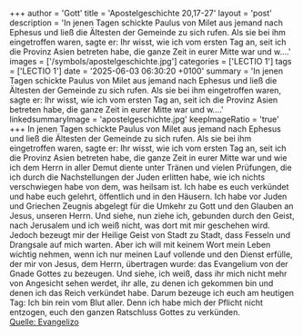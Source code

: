 +++
author = 'Gott'
title = 'Apostelgeschichte 20,17-27'
layout = 'post'
description = 'In jenen Tagen schickte Paulus von Milet aus jemand nach Ephesus und ließ die Ältesten der Gemeinde zu sich rufen. Als sie bei ihm eingetroffen waren, sagte er: Ihr wisst, wie ich vom ersten Tag an, seit ich die Provinz Asien betreten habe, die ganze Zeit in eurer Mitte war und w....'
images = ['/symbols/apostelgeschichte.jpg']
categories = ['LECTIO 1']
tags = ['LECTIO 1']
date = '2025-06-03 06:30:20 +0100'
summary = 'In jenen Tagen schickte Paulus von Milet aus jemand nach Ephesus und ließ die Ältesten der Gemeinde zu sich rufen. Als sie bei ihm eingetroffen waren, sagte er: Ihr wisst, wie ich vom ersten Tag an, seit ich die Provinz Asien betreten habe, die ganze Zeit in eurer Mitte war und w....'
linkedsummaryImage = 'apostelgeschichte.jpg'
keepImageRatio = 'true'
+++
In jenen Tagen schickte Paulus von Milet aus jemand nach Ephesus und ließ die Ältesten der Gemeinde zu sich rufen.
Als sie bei ihm eingetroffen waren, sagte er: Ihr wisst, wie ich vom ersten Tag an, seit ich die Provinz Asien betreten habe, die ganze Zeit in eurer Mitte war
und wie ich dem Herrn in aller Demut diente unter Tränen und vielen Prüfungen, die ich durch die Nachstellungen der Juden erlitten habe,
wie ich nichts verschwiegen habe von dem, was heilsam ist.<!--more--> Ich habe es euch verkündet und habe euch gelehrt, öffentlich und in den Häusern.
Ich habe vor Juden und Griechen Zeugnis abgelegt für die Umkehr zu Gott und den Glauben an Jesus, unseren Herrn.
Und siehe, nun ziehe ich, gebunden durch den Geist, nach Jerusalem und ich weiß nicht, was dort mit mir geschehen wird.
Jedoch bezeugt mir der Heilige Geist von Stadt zu Stadt, dass Fesseln und Drangsale auf mich warten.
Aber ich will mit keinem Wort mein Leben wichtig nehmen, wenn ich nur meinen Lauf vollende und den Dienst erfülle, der mir von Jesus, dem Herrn, übertragen wurde: das Evangelium von der Gnade Gottes zu bezeugen.
Und siehe, ich weiß, dass ihr mich nicht mehr von Angesicht sehen werdet, ihr alle, zu denen ich gekommen bin und denen ich das Reich verkündet habe.
Darum bezeuge ich euch am heutigen Tag: Ich bin rein vom Blut aller.
Denn ich habe mich der Pflicht nicht entzogen, euch den ganzen Ratschluss Gottes zu verkünden.<br> [Quelle: Evangelizo](https://evangeliumtagfuertag.org/DE/gospel)